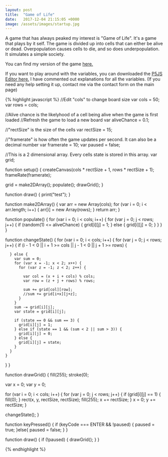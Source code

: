 ```yaml
---
layout: post
title:  "Game of Life"
date:   2017-12-04 21:15:05 +0000
image: /assets/images/startup.jpg
---
```

A game that has always peaked my interest is "Game of Life". It's a game that plays by it self. The game is divided up into cells that can either be alive or dead. Overpopulation causes cells to die, and so does underpopulation. It simulates a simple society.

You can find my version of the game [here.](https://aski09.github.io/TestProj/)

If you want to play around with the variables, you can downloaded the [P5JS Editor here.](https://p5js.org/download/) I have commented out explanations for all the variables. (If you need any help setting it up, contact me via the contact form on the main page)

{% highlight javascript %}
//Edit "cols" to change board size
var cols = 50;
var rows = cols;

//Alive chance is the likelyhood of a cell being alive when the game is first loaded
//Refresh the game to load a new board
var aliveChance = 0.1;

//"rectSize" is the size of the cells
var rectSize = 15;

//"framerate" is how often the game updates per second. It can also be a decimal number
var framerate = 10;
var paused = false;

//This is a 2 dimensional array. Every cells state is stored in this array.
var grid;

function setup() {
  createCanvas(cols * rectSize + 1, rows * rectSize + 1);
  frameRate(framerate);

  grid = make2DArray();
  populate();
  drawGrid();
}

function draw() {
  print("test");
}

function make2DArray() {
  var arr = new Array(cols);
  for (var i = 0; i < arr.length; i++) {
    arr[i] = new Array(rows);
  }
  return arr;
}

function populate() {
  for (var i = 0; i < cols; i++) {
    for (var j = 0; j < rows; j++) {
      if (random(1) <= aliveChance) {
        grid[i][j] = 1;
      } else {
        grid[i][j] = 0;
      }
    }
  }
}

function changeState() {
  for (var i = 0; i < cols; i++) {
    for (var j = 0; j < rows; j++) {
      if (i - 1 < 0 || i + 1 >= cols || j - 1 < 0 || j + 1 >= rows) {

      } else {
        var sum = 0;
        for (var x = -1; x < 2; x++) {
          for (var z = -1; z < 2; z++) {

            var col = (x + i + cols) % cols;
            var row = (z + j + rows) % rows;

            sum += grid[col][row];
            //sum += grid[i+x][j+z];
          }
        }
        sum -= grid[i][j];
        var state = grid[i][j];

        if (state == 0 && sum == 3) {
          grid[i][j] = 1;
        } else if (state == 1 && (sum < 2 || sum > 3)) {
          grid[i][j] = 0;
        } else {
          grid[i][j] = state;
        }
      }
    }
  }
}

function drawGrid() {
  fill(255);
  stroke(0);

  var x = 0;
  var y = 0;

  for (var i = 0; i < cols; i++) {
    for (var j = 0; j < rows; j++) {
      if (grid[i][j] == 1) {
        fill(0);
      }
      rect(x, y, rectSize, rectSize);
      fill(255);
      x += rectSize;
    }
    x = 0;
    y += rectSize;
  }

  changeState();
}

function keyPressed() {
  if (keyCode === ENTER && !paused) {
    paused = true;
  }else{
    paused = false;
  }
}

function draw() {
  if (!paused) {
    drawGrid();
  }
}

{% endhighlight %}